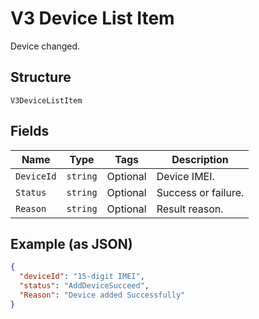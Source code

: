 
# V3 Device List Item

Device changed.

## Structure

`V3DeviceListItem`

## Fields

| Name | Type | Tags | Description |
|  --- | --- | --- | --- |
| `DeviceId` | `string` | Optional | Device IMEI. |
| `Status` | `string` | Optional | Success or failure. |
| `Reason` | `string` | Optional | Result reason. |

## Example (as JSON)

```json
{
  "deviceId": "15-digit IMEI",
  "status": "AddDeviceSucceed",
  "Reason": "Device added Successfully"
}
```

